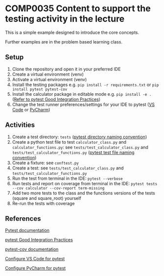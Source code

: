 # COMP0035 Content to support the testing activity in the lecture
This is a simple example designed to introduce the core concepts.

Further examples are in the problem based learning class.

## Setup
1. Clone the repository and open it in your preferred IDE
2. Create a virtual environment (venv)
3. Activate a virtual environment (venv)
4. Install the testing packages e.g. `pip install -r requirements.txt` or `pip install pytest pytest-cov`
5. Install the calculator package in editable mode e.g. `pip install -e .` ([Refer to pytest Good Integration Practices](https://docs.pytest.org/en/6.2.x/goodpractices.html))
6. Change the test runner preferences/settings for your IDE to pytest ([VS Code](https://code.visualstudio.com/docs/python/testing#_configure-tests) or [PyCharm](https://www.jetbrains.com/help/pycharm/pytest.html))

## Activities
1. Create a test directory: `tests` ([pytest directory naming convention](https://docs.pytest.org/en/6.2.x/goodpractices.html#tests-outside-application-code))
2. Create a python test file to test `calculator_class.py` and `calculator_functions.py`: see `tests/test_calculator_class.py` and `tests/test_calculator_functions.py` ([pytest test file naming convention](https://docs.pytest.org/en/6.2.x/goodpractices.html#tests-outside-application-code))
3. Create a fixture: see `conftest.py`
4. Create a test: see `tests/test_calculator_class.py` and `tests/test_calculator_functions.py`
5. Run the test from terminal in the IDE: `pytest --verbose`
6. Run tests and report on coverage from terminal in the IDE: `pytest tests --cov calculator --cov-report term-missing`
7. Add two more tests to the class and the functions versions of the tests (square and square_root) yourself
8. Re-run the tests with coverage

## References

[Pytest documentation](https://docs.pytest.org/en/6.2.x/contents.html)

[pytest Good Integration Practices](https://docs.pytest.org/en/6.2.x/goodpractices.html)

[pytest-cov documentation](https://pytest-cov.readthedocs.io/en/latest/)

[Configure VS Code for pytest](https://code.visualstudio.com/docs/python/testing#_configure-tests)

[Configure PyCharm for pytest](https://www.jetbrains.com/help/pycharm/pytest.html)